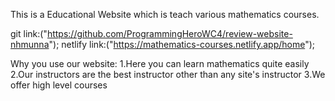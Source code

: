 This is a Educational Website which is teach various mathematics courses.

git link:("https://github.com/ProgrammingHeroWC4/review-website-nhmunna");
netlify link:("https://mathematics-courses.netlify.app/home");

Why you use our website:
    1.Here you can learn mathematics quite easily
    2.Our instructors are the best instructor other than any site's instructor
    3.We offer high level courses